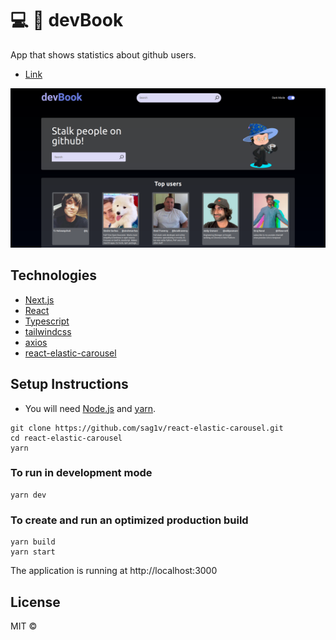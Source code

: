 # :computer: :green_book: devBook
App that shows statistics about github users.

- [Link](https://devbook-mu.vercel.app/)

![](/public/devbook.png)

## Technologies
- [Next.js](https://github.com/vercel/next.js/)
- [React](https://github.com/facebook/react)
- [Typescript](https://github.com/microsoft/TypeScript)
- [tailwindcss](https://github.com/tailwindlabs/tailwindcss)
- [axios](https://github.com/axios/axios)
- [react-elastic-carousel](https://github.com/sag1v/react-elastic-carousel)

## Setup Instructions
- You will need [Node.js](https://nodejs.org/) and [yarn](https://yarnpkg.com/getting-started/install).

```console
git clone https://github.com/sag1v/react-elastic-carousel.git
cd react-elastic-carousel
yarn
```
### To run in development mode

```console
yarn dev
```
### To create and run an optimized production build

```console
yarn build
yarn start
```

The application is running at http://localhost:3000

## License
MIT ©